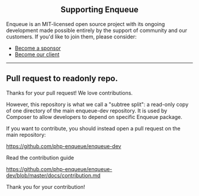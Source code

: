 <h2 align="center">Supporting Enqueue</h2>

Enqueue is an MIT-licensed open source project with its ongoing development made possible entirely by the support of community and our customers. If you'd like to join them, please consider:

- [Become a sponsor](https://www.patreon.com/makasim)
- [Become our client](http://forma-pro.com/)

---

## Pull request to readonly repo. 

Thanks for your pull request! We love contributions.

However, this repository is what we call a "subtree split": a read-only copy of one directory of the main enqueue-dev repository. It is used by Composer to allow developers to depend on specific Enqueue package.

If you want to contribute, you should instead open a pull request on the main repository:

https://github.com/php-enqueue/enqueue-dev

Read the contribution guide

https://github.com/php-enqueue/enqueue-dev/blob/master/docs/contribution.md 

Thank you for your contribution!
